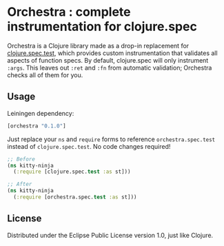# Orchestra : complete instrumentation for clojure.spec

Orchestra is a Clojure library made as a drop-in replacement for
[clojure.spec.test](https://clojure.org/guides/spec), which provides custom
instrumentation that validates all aspects of function specs. By default,
clojure.spec will only instrument `:args`.  This leaves out `:ret` and `:fn`
from automatic validation; Orchestra checks all of them for you.

## Usage

Leiningen dependency:

```clojure
[orchestra "0.1.0"]
```

Just replace your `ns` and `require` forms to reference `orchestra.spec.test`
instead of `clojure.spec.test`. No code changes required!

```clojure
;; Before
(ns kitty-ninja
  (:require [clojure.spec.test :as st]))

;; After
(ns kitty-ninja
  (:require [orchestra.spec.test :as st]))
```

## License

Distributed under the Eclipse Public License version 1.0, just like Clojure.
